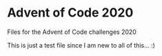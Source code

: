 # Advent of Code 2020
Files for the Advent of Code challenges 2020

This is just a test file since I am new to all of this... :)
